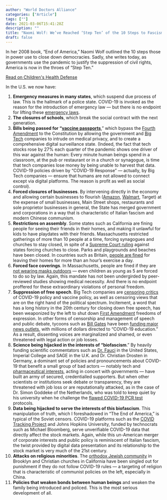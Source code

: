 ```yaml
---
author: "World Doctors Alliance"
categories: ["Article"]
tags: [""]
date: 2021-03-06T15:41:28Z
description: ""
title: "Naomi Wolf: We’ve Reached ‘Step Ten’ of the 10 Steps to Fascism"
draft: false
---
```


In her 2008 book, “End of America,” Naomi Wolf outlined the 10 steps  those in power use to close down democracies. Sadly, she writes today,  as governments use the pandemic to justify the suppression of civil  rights, America is now in the throes of “Step Ten.”  

[Read on Children's Health Defense](https://childrenshealthdefense.org/defender/naomi-wolf-steps-to-fascism/)

In the U.S. we now have:

1.  **Emergency measures in many states**, which suspend  due process of law. This is the hallmark of a police state. COVID-19 is  invoked as the reason for the introduction of emergency law — but there  is no endpoint for lifting these [emergency laws](https://www.postandcourier.com/opinion/editorials/editorial-sc-senate-needs-to-tweak-pass-emergency-powers-law/article_abe56d38-7b9c-11eb-b454-93f03203dd7c.html).
2.  **The closures of schools**, which break the social contract with the next generation.
3.  **Bills being passed for “**[**vaccine passports**](https://childrenshealthdefense.org/defender/global-vaccine-passports-scary-whats-next-2/),” which bypass the [Fourth Amendment](https://constitution.congress.gov/constitution/amendment-4/) to the Constitution by allowing the government and [Big Tech](https://childrenshealthdefense.org/defender_category/big-tech/) companies to intrude on medical privacy, and to create a comprehensive  digital surveillance state. (Indeed, the fact that tech stocks rose by  27% each quarter of the pandemic shows one driver of this war against  the human: Every minute human beings spend in a classroom, at the pub or restaurant or in a church or synagogue, is time that tech companies  lose money by being unable to harvest that data. COVID-19 policies  driven by “COVID-19 Response” — actually, by Big Tech companies — ensure that humans are not allowed to connect except via digital platforms.  The reason is profit as well as social control).
4.  **Forced closures of businesses**. By intervening directly in the economy and allowing certain businesses to flourish ([Amazon](https://childrenshealthdefense.org/defender/make-amazon-pay-open-letter-jeff-bezos/), [Walmart](https://childrenshealthdefense.org/defender/doj-sues-walmart-opioid-crisis/), Target) at the expense of small businesses, Main Street shops,  restaurants and sole proprietor businesses in general, the State has  merged government and corporations in a way that is characteristic of  Italian fascism and modern Chinese communism.
5.  **Restrictions on assembly**. Some states such as  California are fining people for seeing their friends in their homes,  and making it unlawful for kids to have playdates with their friends.  Massachusetts restricted gatherings of more than 10 people at a time,  forcing synagogues and churches to stay closed, in spite of a [Supreme Court ruling](https://www.npr.org/2021/02/06/964822479/supreme-court-rules-against-california-ban-on-in-person-worship-amid-the-pandemi) against states forcing churches to close. Parks and playgrounds and beaches have been closed. In countries such as Britain, [people are fined](https://www.bbc.com/news/uk-54815307) for leaving their homes for more than an hour’s exercise a day.
6.  **Forced face coverings**. In Massachusetts, people are fined if they are [not wearing masks outdoors](https://www.foxnews.com/us/massachusetts-communities-threaten-fines-of-up-to-1000-for-not-wearing-coronavirus-masks-outside) — even children as young as 5 are forced to do so by law. Again, this  mandate has not been undergirded by peer-reviewed studies showing  medical necessity. And there is no endpoint proffered for these  extraordinary violations of personal freedom.
7.  **Suppression of free speech**. Big Tech companies are [censoring critics](https://childrenshealthdefense.org/defender/robert-kenney-jr-instagram-removal-account/) of COVID-19 policy and vaccine policy, as well as censoring views that  are on the right hand of the political spectrum. Incitement, a word that has a long history in the 20th century for closing down free speech,  has been weaponized by the left to shut down [First Amendment](https://constitution.congress.gov/constitution/amendment-1/) freedoms of expression. In other forms of censorship and management of speech and public debate, tycoons such as [Bill Gates](https://childrenshealthdefense.org/defender/bill-gates-neo-feudalism-farmer-bill/) have been [funding major news outlets](https://www.cjr.org/criticism/gates-foundation-journalism-funding.php), with millions of dollars directed to “COVID-19 education.” As a result, dissenting voices are marginalized and shamed, or even threatened with  legal action or job losses.
8.  **Science being hijacked in the interests of “biofascism**.” By heavily funding scientific commentators such as [Dr. Fauci](https://childrenshealthdefense.org/defender/truth-rfk-jr-david-martin-fauci-moderna-vaccine/) in the United States, Imperial College and SAGE in the U.K. and Dr.  Christian Drosten in Germany, a dominant set of policies and  pronouncements about COVID-19 that benefit a small group of bad actors — notably tech and [pharmaceutical interests](https://childrenshealthdefense.org/defender_category/big-pharma/), acting in concert with governments — have built an army of secured,  credentialled supporters. But when other scientists or institutions seek debate or transparency, they are threatened with job loss or are  reputationally attacked, as in the case of Dr. Simon Goddeke of the  Netherlands, who was told to keep quiet by his university when he  challenge the [flawed COVID-19 PCR test](https://childrenshealthdefense.org/defender/pcr-testing-incorrect-use/) protocols.
9.  **Data being hijacked to serve the interests of this biofascism**. This manipulation of truth, which I foreshadowed in “The End of  America,” is typical of the Soviet censors. COVID-19 platforms such as  the [COVID Tracking Project](https://covidtracking.com/) and Johns Hopkins University, funded by technocrats such as Michael  Bloomberg, serve unverifiable COVID-19 data that directly affect the  stock markets. Again, while this un-American merger of corporate  interests and public policy is reminiscent of Italian fascism, the twist provided by digital data presentation and its relationship to the stock market is very much of the 21st century.
10.  **Attacks on religious minorities**. The [orthodox Jewish community](https://nypost.com/2020/10/21/gov-cuomo-declines-apology-to-orthodox-jews-over-covid-19-lockdown/) in Brooklyn and Christian churches in California have been singled out  for punishment if they do not follow COVID-19 rules — a targeting of  religion that is characteristic of communist policies on the left,  especially in China.
11.  **Policies that weaken bonds between human beings** and weaken the family being introduced and policed. This is the most serious development of all.